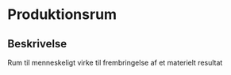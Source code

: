 # Produktionsrum

## Beskrivelse

Rum til menneskeligt virke til frembringelse af et materielt resultat
